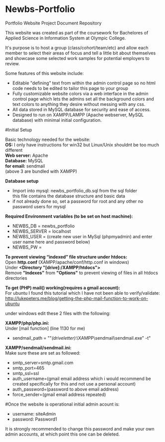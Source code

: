 # Newbs-Portfolio
Portfolio Website Project Document Repository

This website was created as part of the coursework for Bachelores of Applied Science in Information System at Olympic College.

It's purpose is to host a group (class/cohort/team/etc) and allow each member to select their areas of focus and tell a little bit about themselves and showcase some selected work samples for potential employers to review.

Some features of this website include:
- Editable "defining" text from within the admin control page so no html code needs to be edited to tailor this page to your group
- Fully customizable website colors via a web interface in the admin control page which lets the admins set all the background colors and text colors to anything they desire without messing with any css.
- All data stored in MySQL database for security and ease of access.
- Designed to run on XAMPP/LAMPP (Apache webserver, MySQL database) with minimal initial configuration.

#Initial Setup

Basic technology needed for the website:<br/>
**OS:** I only have instructions for win32 but Linux/Unix shouldnt be too much different<br/>
**Web server:** Apache<br/>
**Database:** MySQL<br/>
**for email:** sendmail<br/>
(above 3 are bundled with XAMPP)

**Database setup**

- Import into mysql: newbs\_portfolio\_db.sql from the sql folder<br/>
this file contains the database structure and basic data
- if not already done so, set a password for root and any other no password users for mysql

**Required Environment variables (to be set on host machine):**

- NEWBS\_DB = newbs\_portfolio
- NEWBS\_SERVER = localhost 
- NEWBS\_USER = (create new user in MySql (phpmyadmin) and enter user name here and password below) 
- NEWBS\_PW = 

**To prevent viewing “indexed” file structure under htdocs:**<br/>
Open **http.conf** (XAMPP/apache/conf/http.conf in windows)<br/>
Under **\<Directory "[drive]:/XAMPP/htdocs"\>**<br/>
Remove **"Indexes"** from **"Options"** to prevent viewing of files in all htdocs directories

**To get (PHP) mail() working(requires a gmail account):**<br/>
For ubuntu I found this tutorial which I have not been able to verify/validate:<br/>
http://lukepeters.me/blog/getting-the-php-mail-function-to-work-on-ubuntu

under windows edit these 2 files with the following:

**XAMPP/php/php.ini:**<br/>
Under \[mail function\] (line 1130 for me)
- sendmail_path = "\"*(driveletter)*:\XAMPP\sendmail\sendmail.exe\" -t"
 
**XAMPP/sendmail/sendmail.ini:**<br/>
Make sure these are set as followed:
- smtp_server=smtp.gmail.com
- smtp_port=465
- smtp_ssl=ssl
- auth_username=(gmail email address which i would recommend be created specifically for this and not use a personal account)
- auth_password=(password to above email address)
- force_sender=(gmail email address repeated)

#Once the website is operational
initial admin acount is:
- username: siteAdmin
- password: Password1

It is strongly recommended to change this password and make your own admin accounts, at which point this one can be deleted.
